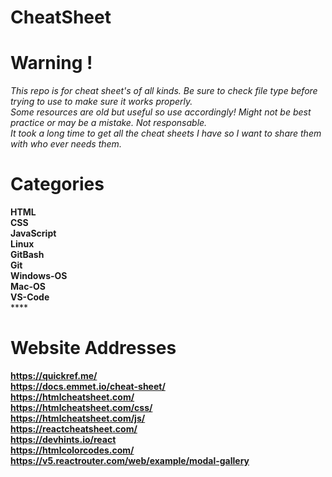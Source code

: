 # CheatSheet

# Warning !

*This repo is for cheat sheet's of all kinds. Be sure to check file type before trying to use to make sure it works properly. <br />
Some resources are old but useful so use accordingly! Might not be best practice or may be a mistake. Not responsable.      <br />
It took a long time to get all the cheat sheets I have so I want to share them with who ever needs them.*    <br />


# Categories

**HTML** <br />
**CSS** <br />
**JavaScript** <br />
**Linux** <br />
**GitBash** <br />
**Git** <br />
**Windows-OS** <br />
**Mac-OS** <br />
**VS-Code** <br />
**** <br />



# Website Addresses
**https://quickref.me/** <br/>
**https://docs.emmet.io/cheat-sheet/**  <br />
**https://htmlcheatsheet.com/** <br />
**https://htmlcheatsheet.com/css/** <br />
**https://htmlcheatsheet.com/js/** <br />
**https://reactcheatsheet.com/** <br />
**https://devhints.io/react** <br />
**https://htmlcolorcodes.com/** <br />
**https://v5.reactrouter.com/web/example/modal-gallery** <br />
